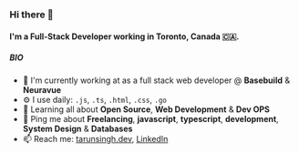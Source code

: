 ### Hi there 👋

#### I'm a Full-Stack Developer working in Toronto, Canada 🇨🇦.

##### BIO

- 🏢 I'm currently working at as a full stack web developer @ **Basebuild** & **Neuravue**
- ⚙️ I use daily: `.js`, `.ts`, `.html`, `.css`, `.go`
- 🌱 Learning all about **Open Source**, **Web Development** & **Dev OPS**
- 💬 Ping me about **Freelancing**, **javascript**, **typescript**, **development**, **System Design** & **Databases**
- 📫 Reach me: [tarunsingh.dev](https://tarunsingh.dev), [LinkedIn](https://linkedin.com/tarun7singh)
